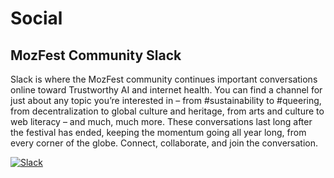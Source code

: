 <!-- This is the spaces page -->

# Social

## MozFest Community Slack

Slack is where the MozFest community continues important conversations online toward Trustworthy AI and internet health. You can find a channel for just about any topic you’re interested in – from #sustainability to #queering, from decentralization to global culture and heritage, from arts and culture to web literacy – and much, much more. These conversations last long after the festival has ended, keeping the momentum going all year long, from every corner of the globe. Connect, collaborate, and join the conversation.

[![Slack](/slack-banner.png)](https://mzl.la/mf-slack)
